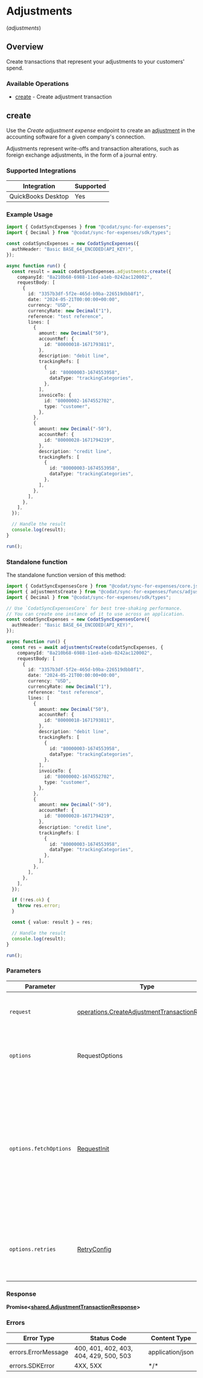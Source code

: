 # Adjustments
(*adjustments*)

## Overview

Create transactions that represent your adjustments to your customers' spend.

### Available Operations

* [create](#create) - Create adjustment transaction

## create

Use the *Create adjustment expense* endpoint to create an [adjustment](https://docs.codat.io/sync-for-expenses-api#/schemas/AdjustmentTransactionRequest) in the accounting software for a given company's connection. 

Adjustments represent write-offs and transaction alterations, such as foreign exchange adjustments, in the form of a journal entry. 

### Supported Integrations

| Integration           | Supported |
|-----------------------|-----------|
| QuickBooks Desktop    | Yes       |

### Example Usage

```typescript
import { CodatSyncExpenses } from "@codat/sync-for-expenses";
import { Decimal } from "@codat/sync-for-expenses/sdk/types";

const codatSyncExpenses = new CodatSyncExpenses({
  authHeader: "Basic BASE_64_ENCODED(API_KEY)",
});

async function run() {
  const result = await codatSyncExpenses.adjustments.create({
    companyId: "8a210b68-6988-11ed-a1eb-0242ac120002",
    requestBody: [
      {
        id: "3357b3df-5f2e-465d-b9ba-226519dbb8f1",
        date: "2024-05-21T00:00:00+00:00",
        currency: "USD",
        currencyRate: new Decimal("1"),
        reference: "test reference",
        lines: [
          {
            amount: new Decimal("50"),
            accountRef: {
              id: "80000018-1671793811",
            },
            description: "debit line",
            trackingRefs: [
              {
                id: "80000003-1674553958",
                dataType: "trackingCategories",
              },
            ],
            invoiceTo: {
              id: "80000002-1674552702",
              type: "customer",
            },
          },
          {
            amount: new Decimal("-50"),
            accountRef: {
              id: "80000028-1671794219",
            },
            description: "credit line",
            trackingRefs: [
              {
                id: "80000003-1674553958",
                dataType: "trackingCategories",
              },
            ],
          },
        ],
      },
    ],
  });

  // Handle the result
  console.log(result);
}

run();
```

### Standalone function

The standalone function version of this method:

```typescript
import { CodatSyncExpensesCore } from "@codat/sync-for-expenses/core.js";
import { adjustmentsCreate } from "@codat/sync-for-expenses/funcs/adjustmentsCreate.js";
import { Decimal } from "@codat/sync-for-expenses/sdk/types";

// Use `CodatSyncExpensesCore` for best tree-shaking performance.
// You can create one instance of it to use across an application.
const codatSyncExpenses = new CodatSyncExpensesCore({
  authHeader: "Basic BASE_64_ENCODED(API_KEY)",
});

async function run() {
  const res = await adjustmentsCreate(codatSyncExpenses, {
    companyId: "8a210b68-6988-11ed-a1eb-0242ac120002",
    requestBody: [
      {
        id: "3357b3df-5f2e-465d-b9ba-226519dbb8f1",
        date: "2024-05-21T00:00:00+00:00",
        currency: "USD",
        currencyRate: new Decimal("1"),
        reference: "test reference",
        lines: [
          {
            amount: new Decimal("50"),
            accountRef: {
              id: "80000018-1671793811",
            },
            description: "debit line",
            trackingRefs: [
              {
                id: "80000003-1674553958",
                dataType: "trackingCategories",
              },
            ],
            invoiceTo: {
              id: "80000002-1674552702",
              type: "customer",
            },
          },
          {
            amount: new Decimal("-50"),
            accountRef: {
              id: "80000028-1671794219",
            },
            description: "credit line",
            trackingRefs: [
              {
                id: "80000003-1674553958",
                dataType: "trackingCategories",
              },
            ],
          },
        ],
      },
    ],
  });

  if (!res.ok) {
    throw res.error;
  }

  const { value: result } = res;

  // Handle the result
  console.log(result);
}

run();
```

### Parameters

| Parameter                                                                                                                                                                      | Type                                                                                                                                                                           | Required                                                                                                                                                                       | Description                                                                                                                                                                    |
| ------------------------------------------------------------------------------------------------------------------------------------------------------------------------------ | ------------------------------------------------------------------------------------------------------------------------------------------------------------------------------ | ------------------------------------------------------------------------------------------------------------------------------------------------------------------------------ | ------------------------------------------------------------------------------------------------------------------------------------------------------------------------------ |
| `request`                                                                                                                                                                      | [operations.CreateAdjustmentTransactionRequest](../../sdk/models/operations/createadjustmenttransactionrequest.md)                                                             | :heavy_check_mark:                                                                                                                                                             | The request object to use for the request.                                                                                                                                     |
| `options`                                                                                                                                                                      | RequestOptions                                                                                                                                                                 | :heavy_minus_sign:                                                                                                                                                             | Used to set various options for making HTTP requests.                                                                                                                          |
| `options.fetchOptions`                                                                                                                                                         | [RequestInit](https://developer.mozilla.org/en-US/docs/Web/API/Request/Request#options)                                                                                        | :heavy_minus_sign:                                                                                                                                                             | Options that are passed to the underlying HTTP request. This can be used to inject extra headers for examples. All `Request` options, except `method` and `body`, are allowed. |
| `options.retries`                                                                                                                                                              | [RetryConfig](../../lib/utils/retryconfig.md)                                                                                                                                  | :heavy_minus_sign:                                                                                                                                                             | Enables retrying HTTP requests under certain failure conditions.                                                                                                               |

### Response

**Promise\<[shared.AdjustmentTransactionResponse](../../sdk/models/shared/adjustmenttransactionresponse.md)\>**

### Errors

| Error Type                             | Status Code                            | Content Type                           |
| -------------------------------------- | -------------------------------------- | -------------------------------------- |
| errors.ErrorMessage                    | 400, 401, 402, 403, 404, 429, 500, 503 | application/json                       |
| errors.SDKError                        | 4XX, 5XX                               | \*/\*                                  |